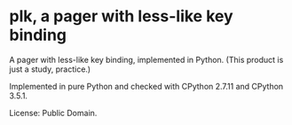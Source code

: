 # plk, a pager with less-like key binding

A pager with less-like key binding, implemented in Python.
(This product is just a study, practice.)

Implemented in pure Python and checked with CPython 2.7.11 and CPython 3.5.1.

License: Public Domain.
